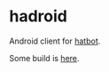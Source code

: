 hadroid
=======

Android client for [hatbot](https://github.com/Skird/hatbot).

Some build is [here](https://www.dropbox.com/s/pzbszuib1u46wrz/hatdroid.apk?dl=0).

